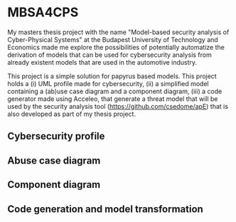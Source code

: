 # MBSA4CPS
My masters thesis project with the name "Model-based security analysis of Cyber-Physical Systems" at the Budapest University of Technology and Economics made me explore the possibilities of potentially automatize the derivation of models that can be used for cybersecurity analysis from already existent models that are used in the automotive industry.

This project is a simple solution for papyrus based models. This project holds a (i) UML profile made for cybersecurity, (ii) a simplified model containing a (ab)use case diagram and a component diagram, (iii) a code generator made using Acceleo, that generate a threat model that will be used by the security analysis tool (https://github.com/csedome/apE) that is also developed as part of my thesis project.

## Cybersecurity profile

## Abuse case diagram

## Component diagram

## Code generation and model transformation
